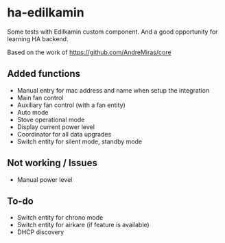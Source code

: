 # ha-edilkamin

Some tests with Edilkamin custom component. And a good opportunity for learning HA backend.

Based on the work of https://github.com/AndreMiras/core

## Added functions 

- Manual entry for mac address and name when setup the integration
- Main fan control
- Auxiliary fan control (with a fan entity)
- Auto mode
- Stove operational mode
- Display current power level
- Coordinator for all data upgrades
- Switch entity for silent mode, standby mode

## Not working / Issues

- Manual power level

## To-do

- Switch entity for chrono mode
- Switch entity for airkare (if feature is available)
- DHCP discovery
